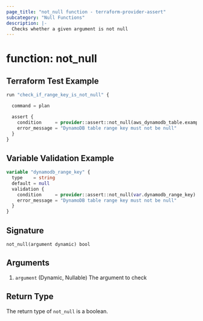 ```yaml
---
page_title: "not_null function - terraform-provider-assert"
subcategory: "Null Functions"
description: |-
  Checks whether a given argument is not null
---
```


# function: not_null



## Terraform Test Example

```terraform
run "check_if_range_key_is_not_null" {

  command = plan

  assert {
    condition     = provider::assert::not_null(aws_dynamodb_table.example.range_key)
    error_message = "DynamoDB table range key must not be null"
  }
}
```

## Variable Validation Example

```terraform
variable "dynamodb_range_key" {
  type    = string
  default = null
  validation {
    condition     = provider::assert::not_null(var.dynamodb_range_key)
    error_message = "DynamoDB table range key must not be null"
  }
}
```

## Signature

<!-- signature generated by tfplugindocs -->
```text
not_null(argument dynamic) bool
```

## Arguments

<!-- arguments generated by tfplugindocs -->
1. `argument` (Dynamic, Nullable) The argument to check


## Return Type

The return type of `not_null` is a boolean.
